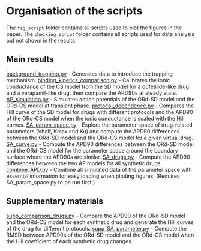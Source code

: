 # Organisation of the scripts

The `fig_script` folder contains all scripts used to plot the figures in the paper.
The `checking_script` folder contains all scripts used for data analysis but not shown in the results.

## Main results
[background_trapping.py](./background_trapping.py) - Generates data to introduce the trapping mechanism.
[binding_kinetics_comparison.py](./binding_kinetics_comparison.py) - Calibrates the ionic conductance of the CS model from the SD model for a dofetilide-like drug and a verapamil-like drug, then compare the APD90s at steady state.
[AP_simulation.py](./AP_simulation.py) - Simulates action potentials of the ORd-SD model and the ORd-CS model at transient phase.
[protocol_dependence.py](./protocol_dependence.py) - Compares the Hill curve of the SD model for drugs with different protocols and the APD90 of the ORd-CS model when the ionic conductance is scaled with the Hill curves.
[SA_param_space.py](./SA_param_space.py) - Explore the parameter space of drug-related parameters (Vhalf, Kmax and Ku) and compute the APD90 differences between the ORd-SD model and the ORd-CS model for a given virtual drug.
[SA_curve.py](./SA_curve.py) - Compute the APD90 differences between the ORd-SD model and the ORd-CS model for the parameter space around the boundary surface where the APD90s are similar.
[SA_drugs.py](./SA_drugs.py) - Compute the APD90 differences between the two AP models for all synthetic drugs.
[combine_APD.py](./combine_APD.py) - Combine all simulated data of the parameter space with essential information for easy loading when plotting figures. (Requires SA_param_space.py to be run first.)

## Supplementary materials
[supp_comparison_drugs.py](./supp_comparison_drugs.py) - Compare the APD90 of the ORd-SD model and the ORd-CS model for each
synthetic drug and generate the Hill curves of the drug for different protocols.
[supp_SA_parameter.py](./supp_SA_parameter.py) - Compute the RMSD between APD90s of the ORd-SD model and the ORd-CS model when the Hill coefficient of each synthetic drug changes.
